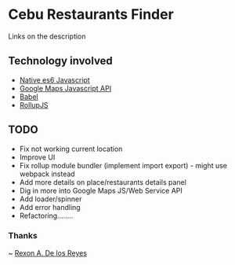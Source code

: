 # Cebu Restaurants Finder
Links on the description

## Technology involved
  * [Native es6 Javascript](https://developer.mozilla.org/bm/docs/Web/JavaScript)
  * [Google Maps Javascript API](https://developers.google.com/maps/documentation/javascript/)
  * [Babel](https://babeljs.io/)
  * [RollupJS](https://rollupjs.org/)


## TODO
* Fix not working current location
* Improve UI
* Fix rollup module bundler (implement import export) - might use webpack instead
* Add more details on place/restaurants details panel
* Dig in more into Google Maps JS/Web Service API
* Add loader/spinner
* Add error handling
* Refactoring........


### Thanks
~ [Rexon A. De los Reyes](http://xrexonx.github.io)
